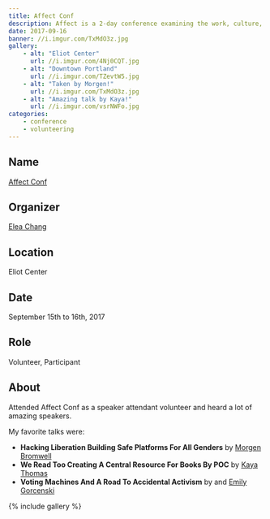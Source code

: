 ```yaml
---
title: Affect Conf
description: Affect is a 2-day conference examining the work, culture, and design of social change.
date: 2017-09-16
banner: //i.imgur.com/TxMdO3z.jpg
gallery:
    - alt: "Eliot Center"
      url: //i.imgur.com/4Nj0CQT.jpg
    - alt: "Downtown Portland"
      url: //i.imgur.com/TZevtW5.jpg
    - alt: "Taken by Morgen!"
      url: //i.imgur.com/TxMdO3z.jpg
    - alt: "Amazing talk by Kaya!"
      url: //i.imgur.com/vsrNWFo.jpg
categories:
    - conference
    - volunteering
---
```


## Name

<a title="Affect Conf" href="//affectconf.com/" target="_blank" rel="noopener">Affect Conf</a>

## Organizer

[Elea Chang](//twitter.com/elea)

## Location

Eliot Center

## Date

September 15th to 16th, 2017

## Role

Volunteer, Participant

## About

Attended Affect Conf as a speaker attendant volunteer and heard a lot of amazing speakers.

My favorite talks were:

* **Hacking Liberation Building Safe Platforms For All Genders** by [Morgen Bromwell](//twitter.com/MorgenBromell)
* **We Read Too Creating A Central Resource For Books By POC** by [Kaya Thomas](//twitter.com/kthomas901)
* **Voting Machines And A Road To Accidental Activism** by and [Emily Gorcenski](//twitter.com/EmilyGorcenski)

{% include gallery %}
